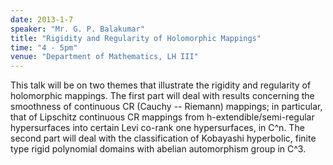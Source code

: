 ```yaml
---
date: 2013-1-7
speaker: "Mr. G. P. Balakumar"
title: "Rigidity and Regularity of Holomorphic Mappings"
time: "4 - 5pm"
venue: "Department of Mathematics, LH III"
---
```

This talk will be on two themes that illustrate the rigidity and
regularity of holomorphic mappings. The first part will deal with
results concerning the smoothness of continuous CR (Cauchy -- Riemann)
mappings; in particular, that of Lipschitz continuous CR mappings from
h-extendible/semi-regular hypersurfaces into certain Levi co-rank one
hypersurfaces, in C^n. The second part will deal with the classification
of Kobayashi hyperbolic, finite type rigid polynomial domains with  abelian
automorphism group in C^3.
